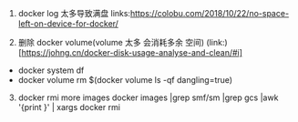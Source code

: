 
1. docker log 太多导致满盘
  links:https://colobu.com/2018/10/22/no-space-left-on-device-for-docker/

2. 删除 docker volume(volume 太多 会消耗多余 空间)
(link:) [https://johng.cn/docker-disk-usage-analyse-and-clean/#i] 
-  docker system df 
-  docker volume rm $(docker volume ls -qf dangling=true)

3. docker rmi more images
docker images  |grep smf/sm |grep gcs |awk   '{print }' | xargs docker rmi 

